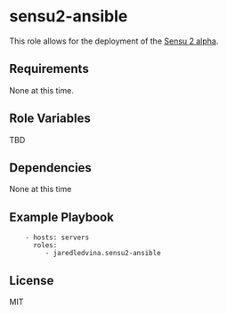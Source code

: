 sensu2-ansible
=========

This role allows for the deployment of the [Sensu 2 alpha](https://github.com/sensu/sensu-go).

Requirements
------------

None at this time.

Role Variables
--------------

TBD

Dependencies
------------

None at this time

Example Playbook
----------------

```
    - hosts: servers
      roles:
         - jaredledvina.sensu2-ansible
```

License
-------

MIT
